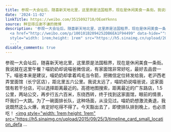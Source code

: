 ```yaml
---
title: 参观一大会址后，随喜新天地北里，这里原是法国租界，现在是休闲美食一条街。我说就在这里午餐？喵奶奶却说喵爸微信说，有家面馆非常好吃，最好去品尝一下。喵爸...
date: '2024-11-02'
linkTitle: https://weibo.com/3515092710/OEomYknns
source: 种豆得瓜谢不谦的微博
description: '参观一大会址后，随喜新天地北里，这里原是法国租界，现在是休闲美食一条街。我说就在这里午餐？喵奶奶却说喵爸微信说，有家面馆非常好吃，最好去品尝一下。喵爸本来是建议，喵奶奶却拿着鸡毛当令箭，把微信定位转发给我，老沪西老弄堂面馆（长宁区店），距北里五六公里。我说太远了，喵奶奶说喵爸说，这家面馆有若干分店，可以选择距离最近的。高德地图搜索，距离最近的广东路店，1.5公里，两站公交，再步行五六百米，东绕西转，终于找到这家面馆，眼前的情景，吓我们一大跳。为了一碗面排长队，这种场面，从没见过。喵奶奶想激流勇退，我说既然这么火爆，肯定好吃得不得了。今天豁出去了，即使排队排到晚上，也必须吃！
  <a href="http://weibo.com/p/100101B2094252DB6EA1F94499" data-hide=""><span class="url-icon"><img
  style="width: 1rem;height: 1rem" src="https://h5.sinaimg.cn/upload/2015/09/25/3/timeline_card_small_location_defa
  ...'
disable_comments: true
---
```

参观一大会址后，随喜新天地北里，这里原是法国租界，现在是休闲美食一条街。我说就在这里午餐？喵奶奶却说喵爸微信说，有家面馆非常好吃，最好去品尝一下。喵爸本来是建议，喵奶奶却拿着鸡毛当令箭，把微信定位转发给我，老沪西老弄堂面馆（长宁区店），距北里五六公里。我说太远了，喵奶奶说喵爸说，这家面馆有若干分店，可以选择距离最近的。高德地图搜索，距离最近的广东路店，1.5公里，两站公交，再步行五六百米，东绕西转，终于找到这家面馆，眼前的情景，吓我们一大跳。为了一碗面排长队，这种场面，从没见过。喵奶奶想激流勇退，我说既然这么火爆，肯定好吃得不得了。今天豁出去了，即使排队排到晚上，也必须吃！ <a href="http://weibo.com/p/100101B2094252DB6EA1F94499" data-hide=""><span class="url-icon"><img style="width: 1rem;height: 1rem" src="https://h5.sinaimg.cn/upload/2015/09/25/3/timeline_card_small_location_defa ...